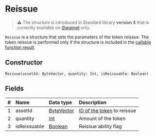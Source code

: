 # Reissue

> :warning: The structure is introduced in Standard library **version 4** that is currenlty available on [Stagenet](/en/blockchain/blockchain-network/) only.

`Reissue` is a structure that sets the parameters of the token reissue. The token reissue is performed only if the structure is included in the [callable function result](/en/ride/functions/callable-function#invocation-result-2).

## Constructor

```ride
Reissue(assetId: ByteVector, quantity: Int, isReissuable: Boolean)
```

## Fields

| # | Name | Data type | Description |
| :--- | :--- | :--- | :--- |
| 1 | assetId | [ByteVector](/en/ride/data-types/byte-vector) | [ID of the token](/en/blockchain/token/token-id) to reissue |
| 2 | quantity | [Int](/en/ride/data-types/int) | Amount of the token |
| 3 | isReissuable | [Boolean](/en/ride/data-types/boolean) | Reissue ability flag |
